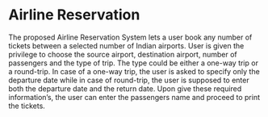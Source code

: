 # Airline Reservation

The proposed Airline Reservation System lets a user book any number of tickets between a selected number of Indian airports. User is given the privilege to choose the source airport, destination airport, number of passengers and the type of trip. The type could be either a one-way trip or a round-trip. In case of a one-way trip, the user is asked to specify only the departure date while in case of round-trip, the user is supposed to enter both the departure date and the return date. Upon give these required information’s, the user can enter the passengers name and proceed to print the tickets.
